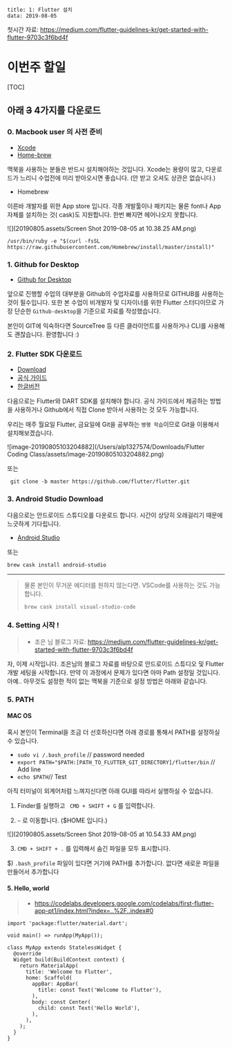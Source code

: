 ```
title: 1: Flutter 설치
data: 2019-08-05
```



첫시간 자료: https://medium.com/flutter-guidelines-kr/get-started-with-flutter-9703c3f6bd4f

# 이번주 할일

[TOC]


## 아래 ~~3~~ 4가지를 다운로드


### 0. Macbook user 의 사전 준비

- [Xcode](https://itunes.apple.com/us/app/xcode/id497799835)
- [Home-brew ](https://brew.sh/index_ko)

맥북을 사용하는 분들은 반드시 설치해야하는 것입니다. 
Xcode는 용량이 많고, 다운로드가 느리니 수업전에 미리 받아오시면 좋습니다. (안 받고 오셔도 상관은 없습니다.)

- Homebrew

이른바 개발자를 위한 App store 입니다. 각종 개발툴이나 패키지는 물론 font나 App 자체를 설치하는 것( cask)도 지원합니다. 한번 빠지면 헤어나오지 못합니다. 

![](20190805.assets/Screen Shot 2019-08-05 at 10.38.25 AM.png)

```
/usr/bin/ruby -e "$(curl -fsSL https://raw.githubusercontent.com/Homebrew/install/master/install)"

```


### 1. Github for Desktop

- [Github for Desktop](https://desktop.github.com/)

앞으로 진행할 수업의 대부분을 Github의 수업자료를 사용하므로 GITHUB를 사용하는 것이 필수입니다. 또한 본 수업이 비개발자 및 디자이너를 위한 Flutter 스터디이므로 가장 단순한 `Github-desktop`을 기준으로 자료를 작성했습니다. 

본인이 GIT에 익숙하다면  SourceTree 등 다른 클라이언트를 사용하거나 CLI를 사용해도 괜찮습니다. 환영합니다 :)

### 2. Flutter SDK 다운로드

- [Download](https://flutter.dev/docs/development/tools/sdk/releases)
- [공식 가이드]( https://flutter.dev/docs/get-started/install?source=post_page---------------------------)
- [한글버전](https://flutter-ko.dev/docs/get-started/install/windows)

다음으로는 Flutter와 DART SDK를 설치해야 합니다. 공식 가이드에서 제공하는 방법을 사용하거나 Github에서 직접 Clone 받아서 사용하는 것 모두 가능합니다. 

우리는 매주 월요일 Flutter, 금요일에 Git을 공부하는 `병행 학습`이므로 Git을 이용해서 설치해보겠습니다. 



![image-20190805103204882](/Users/alp1327574/Downloads/Flutter Coding Class/assets/image-20190805103204882.png)

또는 

```cli
 git clone -b master https://github.com/flutter/flutter.git
```

### 3. Android Studio Download

다음으로는 안드로이드 스튜디오를 다운로드 합니다. 시간이 상당히 오래걸리기 때문에 느긋하게 기다립니다. 

- [Android Studio](https://developer.android.com/studio/?gclid=CjwKCAjwpuXpBRAAEiwAyRRPgexceWZVUlLma9Ur1SYHy27g8hkkjhaKw_bUshKFL7DjELL06GVY9hoCJwoQAvD_BwE)

또는 
```cli
brew cask install android-studio
```

---

> 물론 본인이 무거운 에디터를 원하지 않는다면. VSCode를 사용하는 것도 가능합니다. 
> ```cli
> brew cask install visual-studio-code
> ```

### 4. Setting 시작 !

> - 조은 님 블로그 자료: https://medium.com/flutter-guidelines-kr/get-started-with-flutter-9703c3f6bd4f

자, 이제 시작입니다. 조은님의 블로그 자료를 바탕으로 안드로이드 스튜디오 및 Flutter 개발 세팅을 시작합니다.
만약 이 과정에서 문제가 있다면 아마 Path 설정일 것입니다. 아예.. 아무것도 설정한 적이 없는 맥북을 기준으로 설정 방법은 아래와 같습니다.

### 5. PATH

#### MAC OS
혹시 본인이 Terminal을 조금 더 선호하신다면 아래 경로를 통해서 PATH를 설정하실 수 있습니다. 

* `sudo vi /.bash_profile` // password needed
* `export PATH="$PATH:[PATH_TO_FLUTTER_GIT_DIRECTORY]/flutter/bin` // Add line
* `echo $PATH`// Test

아직 터미널이 외계어처럼 느껴지신다면 아래 GUI를 따라서 실행하실 수 있습니다.

1) Finder를 실행하고 ` CMD + SHIFT + G` 를 입력합니다.

2) `~` 로 이동합니다. ($HOME 입니다.)

![](20190805.assets/Screen Shot 2019-08-05 at 10.54.33 AM.png)

3) `CMD + SHIFT + .` 를 입력해서 숨긴 파일을 모두 표시합니다.

$) `.bash_profile` 파일이 있다면 거기에 PATH를 추가합니다. 없다면 새로운 파일을 만들어서 추가합니다



#### 5. Hello, world

> - https://codelabs.developers.google.com/codelabs/first-flutter-app-pt1/index.html?index=..%2F..index#0

```flutter
import 'package:flutter/material.dart';

void main() => runApp(MyApp());

class MyApp extends StatelessWidget {
  @override
  Widget build(BuildContext context) {
    return MaterialApp(
      title: 'Welcome to Flutter',
      home: Scaffold(
        appBar: AppBar(
          title: const Text('Welcome to Flutter'),
        ),
        body: const Center(
          child: const Text('Hello World'),
        ),
      ),
    );
  }
}
```